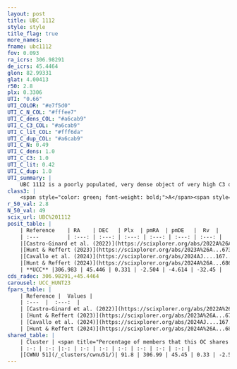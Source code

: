 ```yaml
---
layout: post
title: UBC 1112
style: style
title_flag: true
more_names: 
fname: ubc1112
fov: 0.093
ra_icrs: 306.98291
de_icrs: 45.4464
glon: 82.99331
glat: 4.00413
r50: 2.8
plx: 0.3306
UTI: "0.66"
UTI_COLOR: "#e7f5d0"
UTI_C_N_COL: "#fffee7"
UTI_C_dens_COL: "#a6cab9"
UTI_C_C3_COL: "#a6cab9"
UTI_C_lit_COL: "#fff6da"
UTI_C_dup_COL: "#a6cab9"
UTI_C_N: 0.49
UTI_C_dens: 1.0
UTI_C_C3: 1.0
UTI_C_lit: 0.42
UTI_C_dup: 1.0
UTI_summary: |
    UBC 1112 is a poorly populated, very dense object of very high C3 quality. It was recently reported in the literature. This object shares a large percentage of members with a later reported entry.
class3: |
    <span style="color: green; font-weight: bold;">A</span><span style="color: green; font-weight: bold;">A</span>
r_50_val: 2.8
N_50_val: 49
scix_url: UBC%201112
posit_table: |
    | Reference    | RA    | DEC   | Plx  | pmRA  | pmDE   |  Rv  |
    | :---         | :---: | :---: | :---: | :---: | :---: | :---: |
    |[Castro-Ginard et al. (2022)](https://scixplorer.org/abs/2022A%26A...661A.118C) | 306.99 | 45.46 | 0.33 | -2.51 | -4.64 | -- |
    |[Hunt & Reffert (2023)](https://scixplorer.org/abs/2023A%26A...673A.114H) | 306.963 | 45.429 | 0.335 | -2.51 | -4.643 | -24.215 |
    |[Cavallo et al. (2024)](https://scixplorer.org/abs/2024AJ....167...12C) | 306.978 | 45.441 | 0.334 | -- | -- | -- |
    |[Hunt & Reffert (2024)](https://scixplorer.org/abs/2024A%26A...686A..42H) | 306.963 | 45.429 | 0.335 | -2.51 | -4.643 | -24.215 |
    | **UCC** |306.983 | 45.446 | 0.331 | -2.504 | -4.614 | -32.45 | 
cds_radec: 306.98291,+45.4464
carousel: UCC_HUNT23
fpars_table: |
    | Reference |  Values |
    | :---  |  :---:  |
    | [Castro-Ginard et al. (2022)](https://scixplorer.org/abs/2022A%26A...661A.118C) | `AV=1.773, Dist=3051, logAge=7.69` |
    | [Hunt & Reffert (2023)](https://scixplorer.org/abs/2023A%26A...673A.114H) | `AV50=2.227, diffAV50=2.292, MOD50=12.156, logAge50=7.871` |
    | [Cavallo et al. (2024)](https://scixplorer.org/abs/2024AJ....167...12C) | `AV50=1.98, dMod50=12.48, logAge50=8.1, [Fe/H]50=0.88` |
    | [Hunt & Reffert (2024)](https://scixplorer.org/abs/2024A%26A...686A..42H) | `MassJ=479.940` |
shared_table: |
    | Cluster | <span title="Percentage of members that this OC shares with the ones listed">%</span>   | RA   | DEC   | Plx   | pmRA  | pmDE  | Rv | UTI |
    | :-: | :-: |:-: | :-: | :-: | :-: | :-: | :-: | :-: |
    |[CWNU 51](/_clusters/cwnu51/)| 91.8 | 306.99 | 45.45 | 0.33 | -2.5 | -4.61 | -32.45 |0.01 |
---
```

